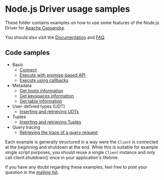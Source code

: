 # Node.js Driver usage samples

These folder contains examples on how to use some features of the Node.js Driver for [Apache Cassandra][cassandra].

You should also visit the [Documentation][doc-index] and [FAQ][faq].

## Code samples
- Basic
  - [Connect](basic/basic-connect.js)
  - [Execute with promise-based API](basic/basic-execute.js)
  - [Execute using callbacks](basic/basic-execute-flow.js)
- Metadata
  - [Get hosts information](metadata/metadata-hosts.js)
  - [Get keyspaces information](metadata/metadata-keyspaces.js)
  - [Get table information](metadata/metadata-table.js)
- User-defined types (UDT)
  - [Inserting and retrieving UDTs](udt/udt-insert-select.js)
- Tuples
  - [Inserting and retrieving Tuples](tuple/tuple-insert-select.js)
- Query tracing
  - [Retrieving the trace of a query request](tracing/retrieve-query-trace.js)

Each example is generally structured in a way were the `Client` is connected at the beginning and shutdown at the end.
While this is suitable for example single script purposes, you should reuse a single `Client` instance and
only call client.shutdown() once in your application's lifetime.

If you have any doubt regarding these examples, feel free to post your question in the [mailing list][mailing-list].

[cassandra]: http://cassandra.apache.org/
[doc-index]: http://docs.datastax.com/en/developer/nodejs-driver/2.1/
[mailing-list]: https://groups.google.com/a/lists.datastax.com/forum/#!forum/nodejs-driver-user
[faq]: http://docs.datastax.com/en/developer/nodejs-driver/2.1/nodejs-driver/faq/njdFaq.html